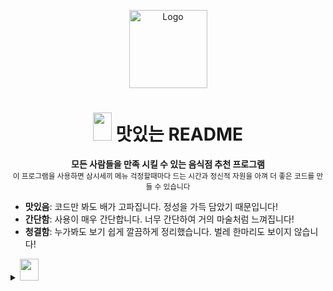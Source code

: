 <!-- ⚠️ This README has been generated from the file(s) "blueprint.md" ⚠️--><p align="center">
<img src="https://user-images.githubusercontent.com/97927143/151292746-dc755417-de3d-407c-a380-5aaee2079f7e.PNG" alt="Logo" width="125" height="125" />
</p>

<h1 align="center"><img src="https://user-images.githubusercontent.com/97927143/151293101-c6f48dc1-1ec4-40aa-958d-30068b8b32f5.png" width="30" height="45">
 맛있는 README </h1>
<p align="center"></ㅔ>

<p align="center">
  <b>모든 사람들을 만족 시킬 수 있는 음식점 추천 프로그램</b></br>
  <sub>이 프로그램을 사용하면 삼시세끼 메뉴 걱정할때마다 드는 시간과 정신적 자원을 아껴 더 좋은 코드를 만들 수 있습니다<sub>
</p>

* **맛있음**: 코드만 봐도 배가 고파집니다. 정성을 가득 담았기 때문입니다!
* **간단함**: 사용이 매우 간단합니다. 너무 간단하여 거의 마술처럼 느껴집니다!
* **청결함**: 누가봐도 보기 쉽게 깔끔하게 정리했습니다. 벌레 한마리도 보이지 않습니다!

<details>
<summary><img src="https://user-images.githubusercontent.com/97927143/151294602-b9110f65-a1e2-4b96-a9d1-6c707c7b67f5.PNG"width="30" height="35"></summary>
### 메인 메뉴
 <br />

[![-----------------------------------------------------](https://raw.githubusercontent.com/andreasbm/readme/master/assets/lines/colored.png)](#table-of-contents)




# Recommended Restaurants by ERICA
## 구현 기능
### FrontEnd
- 메인 페이지 레이아웃 구현
- 유저 관련 레이아웃 구현
- QueryString을 활용한 메인 페이지 카테고리 필터링 기능
- 모든 음식점이 출력되는 페이지 레이아웃 구현
- 카테고리별 특정 음식점 페이지로 이동 가능
- 음식점 정보 디테일 페이지 레이아웃 구현
- 레스토랑 세부 정보
- 레스토랑 DB 구성
- 레스토랑별 리뷰 및 평점관리
- 지도 API를 사용한 음식점 위치 표시
- Google Analytics API를 사용한 관리자 페이지 구성 
- 음식점 리스트 페이지 레이아웃 구현
- 리뷰 리스트 페이지 레이아웃 구현
- 리뷰 쓰기 기능
- 영양정보 페이지 레이아웃 구현
 
### ![1](https://user-images.githubusercontent.com/97927143/151285581-31827794-08e5-44fa-9825-2693e211c610.PNG) BackEnd
- 메뉴 db 생성
- 음식점 및 메뉴 데이터 입력
- 회원가입
- 로그인 및 소셜 로그인 
- 로그아웃 
- 비밀번호 변경
- 계정 삭제
- django + mysql 모델링 및 DB 구성
  - Restaurnat app : 음식점 세부 정보, 음식점별 comment
  - menu app : 음식점별 메뉴 데이터
* 리뷰 작성 기능
* 리뷰 삭제 기능
* 메뉴이름에 맞는 영양정보 api 호출
